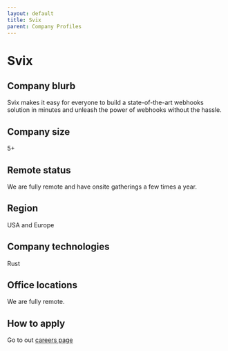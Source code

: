 ```yaml
---
layout: default
title: Svix
parent: Company Profiles
---
```


# Svix

## Company blurb

Svix makes it easy for everyone to build a state-of-the-art webhooks solution in minutes and unleash the power of webhooks without the hassle.

## Company size

5+

## Remote status

We are fully remote and have onsite gatherings a few times a year.

## Region

USA and Europe

## Company technologies

Rust

## Office locations

We are fully remote.

## How to apply

Go to out [careers page](https://www.svix.com/careers/)
